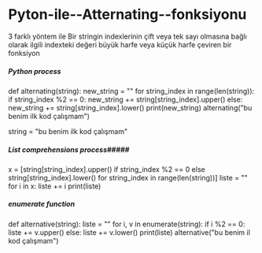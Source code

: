 # Pyton-ile--Atternating--fonksiyonu
3 farklı yöntem ile Bir stringin indexlerinin çift veya tek sayı olmasına bağlı olarak ilgili indexteki değeri büyük harfe veya küçük harfe çeviren bir fonksiyon


##### Python process #####
def alternating(string):
    new_string = ""
    for string_index in range(len(string)):
        if string_index %2 == 0:
            new_string += string[string_index].upper()
        else:
            new_string += string[string_index].lower()
    print(new_string)
alternating("bu benim ilk kod çalışmam")

string = "bu benim ilk kod çalışmam"


##### List comprehensions process#####
x = [string[string_index].upper() if string_index %2 == 0 else string[string_index].lower() for string_index in range(len(string))]
liste = ""
for i in x:
    liste += i
print(liste)


##### enumerate function #####
def alternative(string):
    liste = ""
    for i, v in enumerate(string):
        if i %2 == 0:
            liste += v.upper()
        else:
            liste += v.lower()
    print(liste)
alternative("bu benim il kod çalışmam")

